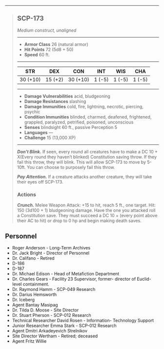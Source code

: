 ___
> ## SCP-173
>*Medium construct, unaligned*
>___
> - **Armor Class** 26 (natural armor)
> - **Hit Points** 72 (5d8 + 50)
> - **Speed** 60 ft.
>___
>|STR|DEX|CON|INT|WIS|CHA|
>|:---:|:---:|:---:|:---:|:---:|:---:|
>|30 (+10)|15 (+2)|30 (+10)|1 (-5)|1 (-5)|1 (-5)|
>___
> - **Damage Vulnerabilities** acid, bludgeoning
> - **Damage Resistances** slashing
> - **Damage Immunities** cold, fire, lightning, necrotic, piercing, psychic
> - **Condition Immunities** blinded, charmed, deafened, frightened, grappled, paralyzed, petrified, poisoned, unconscious
> - **Senses** blindsight 60 ft., passive Perception 5
> - **Languages** —
> - **Challenge** 15 (13,000 XP)
>___
> ***Don't Blink.*** If seen, every round all creatures have to make a DC 10 + X(Every round they haven’t blinked) Constitution saving throw. If they fail this throw, they will blink. This will allow SCP-173 to move by 5-10ft. You can choose to purposely fail this throw.
>
> ***Pay Attention.*** If a creature attacks another creature, they will take their eyes off SCP-173.
> ### Actions
> ***Crunch.*** Melee Weapon Attack: +15 to hit, reach 5 ft., one target. Hit: 150 (3d100 + 1) bludgeoning damage. Have the one you attacked roll a Constitution save. They must succeed a DC 10 + (every point above their AC to hit) or drop to 0 hp and begin making death saves.





## Personnel

- Roger Anderson - Long-Term Archives
- Dr. Jack Bright - Director of Personnel
- Dr. Califano - Retired
- D-186
- D-187
- Dr. Michael Edison - Head of Metafiction Department
- Dr. Charles Gears - Facility 23 Supervisor, former- director of Euclid-level containment.
- Dr. Raymond Hamm - SCP-049 Research
- Dr. Darius Hemsworth
- Dr. Iceberg
- Agent Bantay Masipag
- Dr. Tilda D. Moose - Site Director
- Dr. Stuart Pherson - SCP-012 Research
- Technical Researcher David Rosen - Information- Technology Support
- Junior Researcher Emma Stark - SCP-012 Research
- Agent Dmitri Arkadeyevich Strelnikov
- Site Director Wertham - Retired; deceased
- Agent Fritz Willie